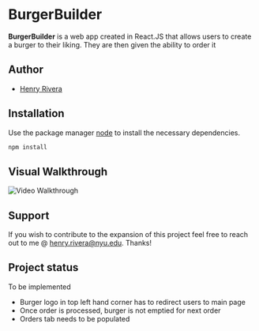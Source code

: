 # BurgerBuilder

**BurgerBuilder** is a web app created in React.JS that allows users to create a burger to their liking. They are then given the ability to order it

## Author
* [Henry Rivera](https://www.linkedin.com/in/henry-rivera/)

## Installation

Use the package manager [node](https://nodejs.org/en/) to install the necessary dependencies.

```bash
npm install
```

## Visual Walkthrough
![Video Walkthrough](https://github.com/HenryRivera/BurgerBuilder/blob/master/burgerBuilderDemo.gif)

## Support
If you wish to contribute to the expansion of this project feel free to reach out to me @ henry.rivera@nyu.edu. Thanks!

## Project status
To be implemented
* Burger logo in top left hand corner has to redirect users to main page
* Once order is processed, burger is not emptied for next order
* Orders tab needs to be populated
